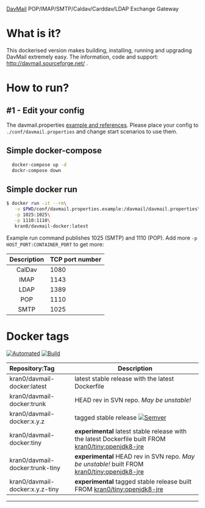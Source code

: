 [DavMail][link_davmail_home] POP/IMAP/SMTP/Caldav/Carddav/LDAP Exchange Gateway

# What is it?

This dockerised version makes building, installing, running and upgrading DavMail extremely easy.
The information, code and support: http://davmail.sourceforge.net/ .

# How to run?

## #1 - Edit your config

The davmail.properties [example and references](http://davmail.sourceforge.net/serversetup.html).
Please place your config to ```./conf/davmail.properties``` and change start scenarios to use them.

## Simple docker-compose

```bash
  docker-compose up -d
  dockr-compose down
```

## Simple docker run

```bash
$ docker run -it --rm\
   -v $PWD/conf/davmail.properties.example:/davmail/davmail.properties\
   -p 1025:1025\
   -p 1110:1110\
   kran0/davmail-docker:latest
```

Example run command publishes 1025 (SMTP) and 1110 (POP).
Add more `-p HOST_PORT:CONTAINER_PORT` to get more:

| Description | TCP port number |
|:-:|---|
| CalDav | 1080 |
| IMAP   | 1143 |
| LDAP   | 1389 |
| POP    | 1110 |
| SMTP   | 1025 |

# Docker tags

[![Automated][badge_docker_automated]][link_docker_tags]
[![Build][badge_docker_build]][link_docker_builds]

| Repository:Tag | Description |
|:--|---|
| kran0/davmail-docker:latest     | latest stable release with the latest Dockerfile |
| kran0/davmail-docker:trunk      | HEAD rev in SVN repo. *May be unstable!*         |
| kran0/davmail-docker:x.y.z      | tagged stable release [![Semver][badge_docker_semver]][link_docker_tags] |
| kran0/davmail-docker:tiny       | **experimental** latest stable release with the latest Dockerfile built FROM [kran0/tiny:openjdk8-jre][link_tinyimage] |
| kran0/davmail-docker:trunk-tiny | **experimental** HEAD rev in SVN repo. *May be unstable!* built FROM [kran0/tiny:openjdk8-jre][link_tinyimage]         |
| kran0/davmail-docker:x.y.z-tiny | **experimental** tagged stable release built FROM [kran0/tiny:openjdk8-jre][link_tinyimage]                            |

---
[badge_docker_automated]:https://img.shields.io/docker/automated/kran0/davmail-docker?style=for-the-badge&cacheSeconds=3600
[badge_docker_build]:https://img.shields.io/docker/build/kran0/davmail-docker?style=for-the-badge&cacheSeconds=3600
[badge_docker_semver]:https://img.shields.io/docker/v/kran0/davmail-docker?sort=semver&style=social&cacheSeconds=3600
[link_docker_tags]:https://hub.docker.com/r/kran0/davmail-docker/tags?page=1&ordering=last_updated
[link_docker_builds]:https://hub.docker.com/r/kran0/davmail-docker/builds
[link_davmail_home]:http://davmail.sourceforge.net/
[link_tinyimage]:https://hub.docker.com/r/kran0/tiny/tags

